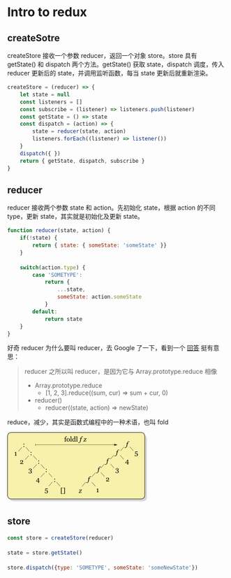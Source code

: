 

# Intro to redux

## createSotre

createStore 接收一个参数 reducer，返回一个对象 store。store 具有 getState() 和 dispatch 两个方法。getState() 获取 state，dispatch 调度，传入 reducer 更新后的 state，并调用监听函数，每当 state 更新后就重新渲染。


```js
createStore = (reducer) => {
    let state = null
    const listeners = []
    const subscribe = (listener) => listeners.push(listener)
    const getState = () => state
    const dispatch = (action) => {
        state = reducer(state, action)
        listeners.forEach((listener) => listener())
    }
    dispatch({ })
    return { getState, dispatch, subscribe }
}
```

## reducer

reducer 接收两个参数 state 和 action。先初始化 state，根据 action 的不同 type，更新 state，其实就是初始化及更新 state。

```js
function reducer(state, action) {
    if(!state) {
        return { state: { someState: 'someState' }}
    }
    
    switch(action.type) {
        case 'SOMETYPE':
            return {
                ...state, 
                someState: action.someState
            }
        default: 
            return state
    }
}
```


好奇 reducer 为什么要叫 reducer，去 Google 了一下，看到一个 [回答](https://zhuanlan.zhihu.com/p/25863768) 挺有意思：

> reducer 之所以叫 reducer，是因为它与 Array.prototype.reduce 相像
> - Array.prototype.reduce
>   - [1, 2, 3].reduce((sum, cur) => sum + cur, 0)
> - reducer()
>   - reducer((state, action) => newState)

reduce，减少，其实是函数式编程中的一种术语，也叫 fold

![fold](../.vuepress/public/fold.png)

## store 

```js
const store = createStore(reducer)

state = store.getState()

store.dispatch({type: 'SOMETYPE', someState: 'someNewState'})
```

